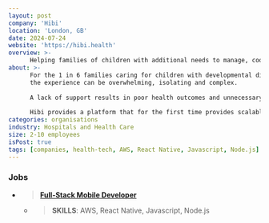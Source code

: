 ```yaml
---
layout: post
company: 'Hibi'
location: 'London, GB'
date: 2024-07-24
website: 'https://hibi.health'
overview: >-
      Helping families of children with additional needs to manage, coordinate & navigate care.
about: >-
      For the 1 in 6 families caring for children with developmental differences & health conditions, 
      the experience can be overwhelming, isolating and complex. 
      
      A lack of support results in poor health outcomes and unnecessary costs to the health, care & education systems. 
      
      Hibi provides a platform that for the first time provides scalable support to manage, coordinate and navigate care.
categories: organisations
industry: Hospitals and Health Care
size: 2-10 employees
isPost: true
tags: [companies, health-tech, AWS, React Native, Javascript, Node.js]
---
```


### Jobs
- > __[Full-Stack Mobile Developer](https://hibihealth.notion.site/Full-stack-Mobile-Developer-Hibi-780eb818aa2b4631814bc2d93b7a572c)__
  - > __SKILLS__: AWS, React Native, Javascript, Node.js

